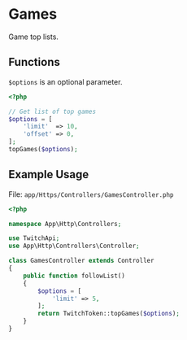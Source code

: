 # Games

Game top lists.

## Functions

```$options``` is an optional parameter.

```php
<?php

// Get list of top games
$options = [
    'limit'  => 10,
    'offset' => 0,
];
topGames($options);

```

## Example Usage

File: ```app/Https/Controllers/GamesController.php```

```php
<?php

namespace App\Http\Controllers;

use TwitchApi;
use App\Http\Controllers\Controller;

class GamesController extends Controller
{
    public function followList()
    {
        $options = [
            'limit' => 5,
        ];
        return TwitchToken::topGames($options);
    }
}
```
